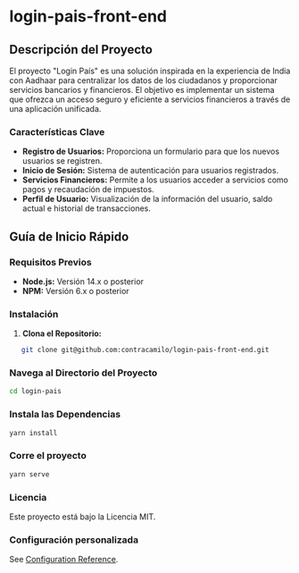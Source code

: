 # login-pais-front-end

## Descripción del Proyecto

El proyecto "Login País" es una solución inspirada en la experiencia de India con Aadhaar para centralizar los datos de los ciudadanos y proporcionar servicios bancarios y financieros. El objetivo es implementar un sistema que ofrezca un acceso seguro y eficiente a servicios financieros a través de una aplicación unificada.

### Características Clave

- **Registro de Usuarios:** Proporciona un formulario para que los nuevos usuarios se registren.
- **Inicio de Sesión:** Sistema de autenticación para usuarios registrados.
- **Servicios Financieros:** Permite a los usuarios acceder a servicios como pagos y recaudación de impuestos.
- **Perfil de Usuario:** Visualización de la información del usuario, saldo actual e historial de transacciones.

## Guía de Inicio Rápido

### Requisitos Previos

- **Node.js:** Versión 14.x o posterior
- **NPM:** Versión 6.x o posterior

### Instalación

1. **Clona el Repositorio:**

```bash
   git clone git@github.com:contracamilo/login-pais-front-end.git
```

### Navega al Directorio del Proyecto

```bash
cd login-pais
```

### Instala las Dependencias

```bash
yarn install
```

### Corre el proyecto

```bash
yarn serve
```

### Licencia

Este proyecto está bajo la Licencia MIT.

### Configuración personalizada

See [Configuration Reference](https://cli.vuejs.org/config/).

